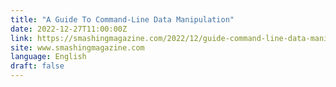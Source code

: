 ```yaml
---
title: "A Guide To Command-Line Data Manipulation"
date: 2022-12-27T11:00:00Z
link: https://smashingmagazine.com/2022/12/guide-command-line-data-manipulation-cli-miller/?utm_medium=RSS&utm_source=news.12bit.vn
site: www.smashingmagazine.com
language: English
draft: false
---
```

